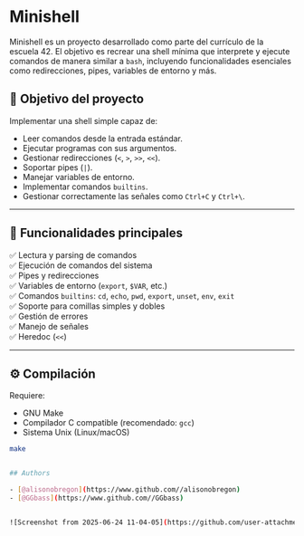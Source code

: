 
# Minishell
Minishell es un proyecto desarrollado como parte del currículo de la escuela 42. El objetivo es recrear una shell mínima que interprete y ejecute comandos de manera similar a `bash`, incluyendo funcionalidades esenciales como redirecciones, pipes, variables de entorno y más.

## 🚀 Objetivo del proyecto

Implementar una shell simple capaz de:
- Leer comandos desde la entrada estándar.
- Ejecutar programas con sus argumentos.
- Gestionar redirecciones (`<`, `>`, `>>`, `<<`).
- Soportar pipes (`|`).
- Manejar variables de entorno.
- Implementar comandos `builtins`.
- Gestionar correctamente las señales como `Ctrl+C` y `Ctrl+\`.

---

## 🧠 Funcionalidades principales

✅ Lectura y parsing de comandos  
✅ Ejecución de comandos del sistema  
✅ Pipes y redirecciones  
✅ Variables de entorno (`export`, `$VAR`, etc.)  
✅ Comandos `builtins`: `cd`, `echo`, `pwd`, `export`, `unset`, `env`, `exit`  
✅ Soporte para comillas simples y dobles  
✅ Gestión de errores  
✅ Manejo de señales  
✅ Heredoc (`<<`)  

---

## ⚙️ Compilación

Requiere:  
- GNU Make  
- Compilador C compatible (recomendado: `gcc`)  
- Sistema Unix (Linux/macOS)

```bash
make


## Authors

- [@alisonobregon](https://www.github.com//alisonobregon)
- [@GGbass](https://www.github.com//GGbass)


![Screenshot from 2025-06-24 11-04-05](https://github.com/user-attachments/assets/4e3e7ad4-a9c4-47c4-8af8-1769bd7ebb21)

